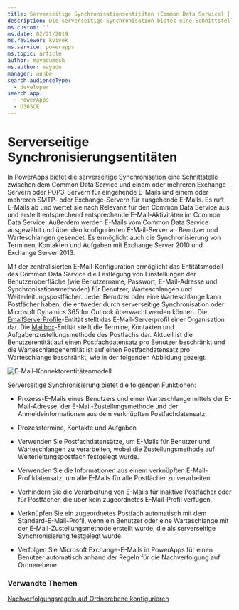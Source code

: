 ```yaml
---
title: Serverseitige Synchronisationsentitäten (Common Data Service) | Microsoft Docs
description: Die serverseitige Synchronisation bietet eine Schnittstelle zwischen dem Common Data Service und einem oder mehreren Exchange-Servern oder POP3-Servern für eingehende E-Mails und einem oder mehreren SMTP- oder Exchange-Servern für ausgehende E-Mails.
ms.custom: ''
ms.date: 02/21/2019
ms.reviewer: kvivek
ms.service: powerapps
ms.topic: article
author: mayadumesh
ms.author: mayadu
manager: annbe
search.audienceType:
  - developer
search.app:
  - PowerApps
  - D365CE
---
```

# <a name="server-side-synchronization-entities"></a>Serverseitige Synchronisierungsentitäten

In PowerApps bietet die serverseitige Synchronisation eine Schnittstelle zwischen dem Common Data Service und einem oder mehreren Exchange-Servern oder POP3-Servern für eingehende E-Mails und einem oder mehreren SMTP- oder Exchange-Servern für ausgehende E-Mails. Es ruft E-Mails ab und wertet sie nach Relevanz für den Common Data Service aus und erstellt entsprechend entsprechende E-Mail-Aktivitäten im Common Data Service. Außerdem werden E-Mails vom Common Data Service ausgewählt und über den konfigurierten E-Mail-Server an Benutzer und Warteschlangen gesendet. Es ermöglicht auch die Synchronisierung von Terminen, Kontakten und Aufgaben mit Exchange Server 2010 und Exchange Server 2013.  
  
 Mit der zentralisierten E-Mail-Konfiguration ermöglicht das Entitätsmodell des Common Data Service die Festlegung von Einstellungen der Benutzeroberfläche (wie Benutzername, Passwort, E-Mail-Adresse und Synchronisationsmethoden) für Benutzer, Warteschlangen und Weiterleitungspostfächer. Jeder Benutzer oder eine Warteschlange kann Postfächer haben, die entweder durch serverseitige Synchronisation oder Microsoft Dynamics 365 for Outlook überwacht werden können. Die [EmailServerProfile](/powerapps/developer/common-data-service/reference/entities/emailserverprofile)-Entität stellt das E-Mail-Serverprofil einer Organisation dar. Die [Mailbox](/powerapps/developer/common-data-service/reference/entities/mailbox)-Entität stellt die Termine, Kontakten und Aufgabenzustellungsmethode des Postfachs dar. Aktuell ist die Benutzerentität auf einen Postfachdatensatz pro Benutzer beschränkt und die Warteschlangenentität ist auf einen Postfachdatensatz pro Warteschlange beschränkt, wie in der folgenden Abbildung gezeigt.  
  
 ![E-Mail-Konnektorentitätenmodell](media/email-connector-entity-model.png "E-Mail-Konnektorentitätenmodell")  
  
 Serverseitige Synchronisierung bietet die folgenden Funktionen:  
  
- Prozess-E-Mails eines Benutzers und einer Warteschlange mittels der E-Mail-Adresse, der E-Mail-Zustellungsmethode und der Anmeldeinformationen aus dem verknüpften Postfachdatensatz.  
  
- Prozesstermine, Kontakte und Aufgaben  
  
- Verwenden Sie Postfachdatensätze, um E-Mails für Benutzer und Warteschlangen zu verarbeiten, wobei die Zustellungsmethode auf Weiterleitungspostfach festgelegt wurde.  
  
- Verwenden Sie die Informationen aus einem verknüpften E-Mail-Profildatensatz, um alle E-Mails für alle Postfächer zu verarbeiten.  
  
- Verhindern Sie die Verarbeitung von E-Mails für inaktive Postfächer oder für Postfächer, die über kein zugeordnetes E-Mail-Profil verfügen.  
  
- Verknüpfen Sie ein zugeordnetes Postfach automatisch mit dem Standard-E-Mail-Profil, wenn ein Benutzer oder eine Warteschlange mit der E-Mail-Zustellungsmethode erstellt wurde, die als serverseitige Synchronisierung festgelegt wurde.  
  
- Verfolgen Sie Microsoft Exchange-E-Mails in PowerApps für einen Benutzer automatisch anhand der Regeln für die Nachverfolgung auf Ordnerebene.  
  
### <a name="related-topics"></a>Verwandte Themen  
 [Nachverfolgungsregeln auf Ordnerebene konfigurieren](configure-exchange-folder-level-tracking-rules.md) 